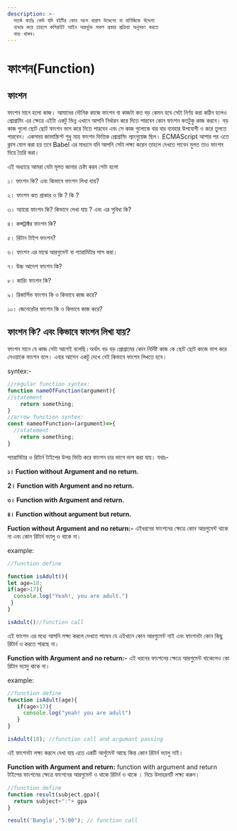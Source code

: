 ```yaml
---
description: >-
  সতর্ক বার্তাঃ কেউ যদি বইটির কোন অংশ খারাপ উদ্দেশ্যে বা বাণিজ্যিক উদ্দেশ্য
  ব্যভার করে তাহলে কপিরাইট আইন অন্তর্ভুক্ত সকল প্রকার প্রক্রিয়া অনুসরণ করতে
  বাধ্য থাকব।
---
```


# ফাংশন(Function)

## ফাংশন

ফাংশন মানে হলো কাজ। আমাদের দৌনিক কাজে ফাংশন বা কাজটা কত বড় কেমন হবে সেটা নির্ণয় করা কঠিন হলেও প্রোগ্রামিং এর ক্ষেত্রে এইটা একটু ভিন্ন এখানে আপনি নির্ধারন করে দিতে পারবেন কোন ফাংশন কতটুকু কাজ করবে। বড় কাজ গুলো ছোট ছোট ফাংশন ভাগ করে নিতে পারবেন এবং সে কাজ গুলোকে বার বার ব্যবহার উপযোগী ও করে তুলতে পারবেন। একসময় জাভাস্ক্রিপ্ট শুধু মাত্র ফাংশন ভিত্তিক প্রোগ্রামিং ল্যাংগুয়েজ ছিল। ECMAScript আশার পর এতে ক্লাস যোগ করা হয় তবে Babel এর মাধ্যমে যদি আপনি সেটা লক্ষ্য করেন তাহলে দেখতে পাবেন মুলত তাও ফাংশন দিয়ে তৈরি করা।

এই অধ্যায়ে আমরা যেটা মূলত জানার চেষ্টা করব সেটা হলো

১। ফাংশন কি? এবং কিভাবে ফাংশন লিখা যায়?

২। ফাংশন কত প্রাকার ও কি ? কি ?

৩। অ্যারো ফাংশন কি? কিভাবে লেখা যায় ? এবং এর সুবিধা কি?

৪। কন্সট্রাক্টর ফাংশন কি?

৫। রিটান টাইপ ফাংশন?

৬। ফাংশন এর মাঝে আরগুমেন্ট বা প্যারামিটার পাস করা।

৭। উচ্চ আদেশ ফাংশন কি?

৮। কারিং ফাংশন কি?&#x20;

৯। রিকার্সিভ ফাংশন কি ও কিভাবে কাজ করে?&#x20;

১০। জেনেরেটর ফাংশন কি ও কিভাবে কাজ করে?&#x20;

## ফাংশন কি? এবং কিভাবে ফাংশন লিখা যায়?

ফাংশন মানে যে কাজ সেটা আগেই বলেছি।অর্থাৎ বড় বড় প্রোগ্রামের কোন নির্দিষ্ট কাজ কে ছোট ছোট কাজে ভাগ করে নেওয়াকে ফাংশন বলে। এবার আসেন একটু দেখে নেই কিভাবে ফাংশন লিখতে হবে।

syntex:-

```javascript
//regular function syntex:
function nameOfFunction(argument){
//statement
    return something;
}
//arrow function syntex:
const nameofFunction=(argument)=>{
  //statement
    return something;
}
```

প্যারামিটার ও রিটার্ন টাইপের উপর ভিত্তি করে ফাংশন চার ভাগে ভাগ করা যায়। যথাঃ-

**১। Fuction without Argument and no return.**

**2। Function with Argument and no return.**

**৩। Function with Argument and return.**

**৪। Function without argument but return.**

**Fuction without Argument and no return:-** এইধরনের ফাংশনের ক্ষেত্রে কোন আরগুমেন্ট থাকে না এবং কোন রিটার্ন ভ্যালু ও থাকে না।

example:

```javascript
//function define

function isAdult(){
let age=18;
if(age>17){
  console.log("Yeah!, you are adult.")
 }
}

isAdult()//function call
```

এই ফাংশন এর মধ্যে আপনি লক্ষ্য করলে দেখতে পাবেন যে এইখানে কোন আরগুমেন্ট নাই এবং ফাংশনটা কোন কিছু রিটার্ন ও করতে পারছে না।

**Function with Argument and no return:-** এই ধরনের ফাংশনের ক্ষেত্রে আরগুমেন্ট থাকেলেও কো রিটান ভ্যালু থাকে না।

example:

```javascript
//function define
function isAdult(age){
   if(age>17){
     console.log("yeah! you are adult")
   }
}

isAdult(18); //function call and argumant passing
```

এই ফাংশনটা লক্ষ্য করলে দেখা যায় এতে একটি আর্গুমেন্ট আছে কিন্ত কোন রিটার্ন ভ্যালু নাই।

**Function with Argument and return:** function with argument and return টাইপের ফাংশনের ক্ষেত্রে ফাংশনের আরগুমেন্ট ও থাকে রিটার্ন ও থাকে । নিচে উদাহরনটি লক্ষ্য করুন।

```javascript
//function define 
function result(subject,gpa){
  return subject+":"+ gpa
}

result('Bangla',"5:00"); // function call


```
